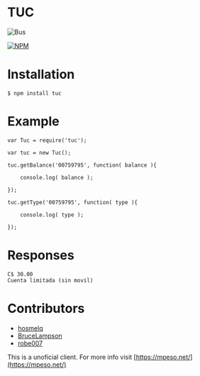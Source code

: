 # TUC

![Bus](http://i.imgur.com/r5xuL7x.png)

[![NPM](https://nodei.co/npm/tuc.png)](https://nodei.co/npm/tuc/)

# Installation

    $ npm install tuc

# Example

    var Tuc = require('tuc');

    var tuc = new Tuc();

    tuc.getBalance('00759795', function( balance ){

        console.log( balance );

    });

    tuc.getType('00759795', function( type ){

        console.log( type );

    });

# Responses

    C$ 30.00
    Cuenta limitada (sin movil)

# Contributors

* [hosmelq](https://github.com/hosmelq)
* [BruceLampson](https://github.com/BruceLampson)
* [robe007](https://github.com/robe007)

This is a unoficial client. For more info visit [https://mpeso.net/](https://mpeso.net/)
